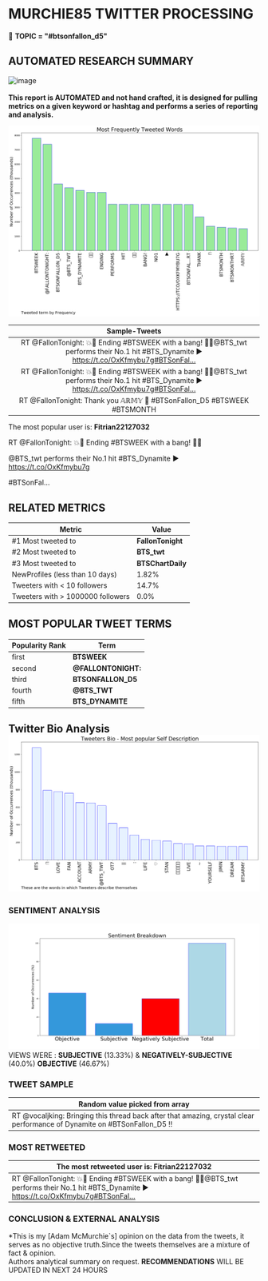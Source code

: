 # MURCHIE85 TWITTER PROCESSING 
&#x1F34E; **TOPIC = "#btsonfallon_d5"**

## AUTOMATED RESEARCH SUMMARY

![image](https://marketingplatform.google.com/about/static/images/gmp/analytics-smb-benefit.jpg)
<br></br>
<b> This report is AUTOMATED and not hand crafted, it is designed for pulling metrics on a given keyword or hashtag and performs a series of reporting and analysis.</b>



![image](TWEETS.png)



|                **Sample-Tweets**        |
| :-------------: |
| RT @FallonTonight: 💥🧨 Ending #BTSWEEK with a bang! 🧨💥@BTS_twt performs their No.1 hit #BTS_Dynamite ▶️ https://t.co/OxKfmybu7g#BTSonFal… |
| RT @FallonTonight: 💥🧨 Ending #BTSWEEK with a bang! 🧨💥@BTS_twt performs their No.1 hit #BTS_Dynamite ▶️ https://t.co/OxKfmybu7g#BTSonFal… |
| RT @FallonTonight: Thank you 𝔸ℝ𝕄𝕐 💜 #BTSonFallon_D5 #BTSWEEK #BTSMONTH |

The most popular user is: **Fitrian22127032**
<div class="alert alert-block alert-danger"> RT @FallonTonight: 💥🧨 Ending #BTSWEEK with a bang! 🧨💥

@BTS_twt performs their No.1 hit #BTS_Dynamite ▶️ https://t.co/OxKfmybu7g

#BTSonFal…</div>

## RELATED METRICS<br>
| Metric | Value |
| ------------- | ------------- |
| #1 Most tweeted to  | **FallonTonight** |
| #2 Most tweeted to  | **BTS_twt** |
| #3 Most tweeted to  | **BTSChartDaily** |
| NewProfiles (less than 10 days) | 1.82%  |
| Tweeters with < 10 followers  | 14.7%|
| Tweeters with > 1000000 followers  | 0.0%  |



## MOST POPULAR TWEET TERMS 


| Popularity Rank  | Term |
| ------------- | ------------- |
| first  | **BTSWEEK**  |
| second  | **@FALLONTONIGHT:**  |
| third  | **BTSONFALLON_D5** |
| fourth  | **@BTS_TWT**  |
| fifth  | **BTS_DYNAMITE**  |


## Twitter Bio Analysis![image](BIO.png)
### SENTIMENT ANALYSIS
![image](sentiment.png)
VIEWS WERE : **SUBJECTIVE**  (13.33%) & **NEGATIVELY-SUBJECTIVE** (40.0%) **OBJECTIVE** (46.67%)

### TWEET SAMPLE 
| Random value picked from array |
| ------------- |
|RT @vocaljking: Bringing this thread back after that amazing, crystal clear performance of Dynamite on #BTSonFallon_D5 !! |

### MOST RETWEETED 

| The most retweeted user is: **Fitrian22127032**  |
| ------------- |
| RT @FallonTonight: 💥🧨 Ending #BTSWEEK with a bang! 🧨💥@BTS_twt performs their No.1 hit #BTS_Dynamite ▶️ https://t.co/OxKfmybu7g#BTSonFal… |

### CONCLUSION & EXTERNAL ANALYSIS

*This is my [Adam McMurchie`s] opinion on the data from the tweets, it serves as no objective truth.Since the tweets themselves are a mixture of fact & opinion.<br>
Authors analytical summary on request.
**RECOMMENDATIONS** WILL BE UPDATED IN NEXT  24 HOURS <br>